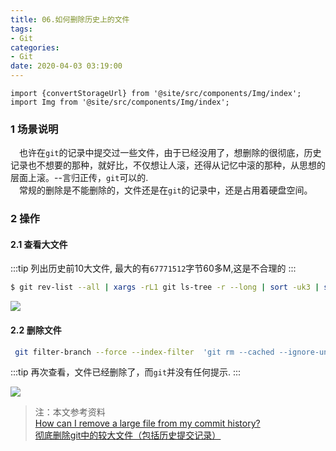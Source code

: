 ```yaml
---
title: 06.如何删除历史上的文件
tags:
- Git
categories:
- Git
date: 2020-04-03 03:19:00
---
```


```mdx-code-block
import {convertStorageUrl} from '@site/src/components/Img/index';
import Img from '@site/src/components/Img/index';
```

### 1 场景说明
&emsp;也许在`git`的记录中提交过一些文件，由于已经没用了，想删除的很彻底，历史记录也不想要的那种，就好比，不仅想让人滚，还得从记忆中滚的那种，从思想的层面上滚。--言归正传，`git`可以的.  
&emsp;常规的删除是不能删除的，文件还是在`git`的记录中，还是占用着硬盘空间。

### 2 操作

#### 2.1 查看大文件

:::tip
列出历史前10大文件, 最大的有`67771512`字节60多M,这是不合理的
:::

``` bash
$ git rev-list --all | xargs -rL1 git ls-tree -r --long | sort -uk3 | sort -rnk4 | head -10 
```

<Img src='storage:///%E5%BE%AE%E4%BF%A1%E6%88%AA%E5%9B%BE_20200403194714.png' />

<!--more-->

#### 2.2 删除文件

``` bash
 git filter-branch --force --index-filter  'git rm --cached --ignore-unmatch source/library/tool/windows/Postman-win64-6.1.3-Setup.exe' --prune-empty --tag-name-filter cat -- --all
```
:::tip
再次查看，文件已经删除了，而`git`并没有任何提示.
:::

<Img src='storage:///img/20200403194714.png' />

> 注：本文参考资料  
[How can I remove a large file from my commit history?](https://www.deployhq.com/git/faqs/removing-large-files-from-git-history)  
[彻底删除git中的较大文件（包括历史提交记录）](https://blog.csdn.net/HappyRocking/article/details/89313501)